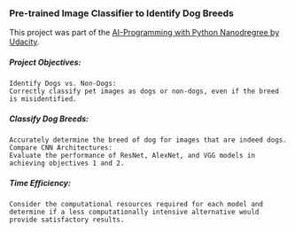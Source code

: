 ### Pre-trained Image Classifier to Identify Dog Breeds

This project was part of the [AI-Programming with Python Nanodregree by Udacity](https://www.udacity.com/course/ai-programming-python-nanodegree--nd089).

##### Project Objectives:
    Identify Dogs vs. Non-Dogs:
    Correctly classify pet images as dogs or non-dogs, even if the breed is misidentified.
##### Classify Dog Breeds:
    Accurately determine the breed of dog for images that are indeed dogs.
    Compare CNN Architectures:
    Evaluate the performance of ResNet, AlexNet, and VGG models in achieving objectives 1 and 2.
##### Time Efficiency:
    Consider the computational resources required for each model and determine if a less computationally intensive alternative would provide satisfactory results.

